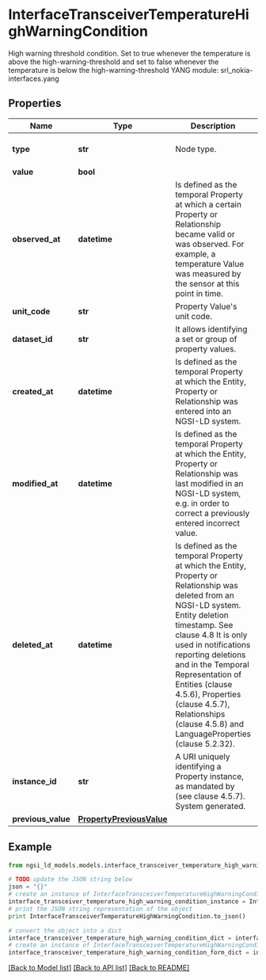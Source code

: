 # InterfaceTransceiverTemperatureHighWarningCondition

High warning threshold condition.  Set to true whenever the temperature is above the high-warning-threshold and set to false whenever the temperature is below the high-warning-threshold  YANG module: srl_nokia-interfaces.yang 

## Properties

Name | Type | Description | Notes
------------ | ------------- | ------------- | -------------
**type** | **str** | Node type.  | [optional] [default to 'Property']
**value** | **bool** |  | 
**observed_at** | **datetime** | Is defined as the temporal Property at which a certain Property or Relationship became valid or was observed. For example, a temperature Value was measured by the sensor at this point in time.  | [optional] 
**unit_code** | **str** | Property Value&#39;s unit code.  | [optional] 
**dataset_id** | **str** | It allows identifying a set or group of property values.  | [optional] 
**created_at** | **datetime** | Is defined as the temporal Property at which the Entity, Property or Relationship was entered into an NGSI-LD system.  | [optional] [readonly] 
**modified_at** | **datetime** | Is defined as the temporal Property at which the Entity, Property or Relationship was last modified in an NGSI-LD system, e.g. in order to correct a previously entered incorrect value.  | [optional] [readonly] 
**deleted_at** | **datetime** | Is defined as the temporal Property at which the Entity, Property or Relationship was deleted from an NGSI-LD system.  Entity deletion timestamp. See clause 4.8 It is only used in notifications reporting deletions and in the Temporal Representation of Entities (clause 4.5.6), Properties (clause 4.5.7), Relationships (clause 4.5.8) and LanguageProperties (clause 5.2.32).  | [optional] [readonly] 
**instance_id** | **str** | A URI uniquely identifying a Property instance, as mandated by (see clause 4.5.7). System generated.  | [optional] [readonly] 
**previous_value** | [**PropertyPreviousValue**](PropertyPreviousValue.md) |  | [optional] 

## Example

```python
from ngsi_ld_models.models.interface_transceiver_temperature_high_warning_condition import InterfaceTransceiverTemperatureHighWarningCondition

# TODO update the JSON string below
json = "{}"
# create an instance of InterfaceTransceiverTemperatureHighWarningCondition from a JSON string
interface_transceiver_temperature_high_warning_condition_instance = InterfaceTransceiverTemperatureHighWarningCondition.from_json(json)
# print the JSON string representation of the object
print InterfaceTransceiverTemperatureHighWarningCondition.to_json()

# convert the object into a dict
interface_transceiver_temperature_high_warning_condition_dict = interface_transceiver_temperature_high_warning_condition_instance.to_dict()
# create an instance of InterfaceTransceiverTemperatureHighWarningCondition from a dict
interface_transceiver_temperature_high_warning_condition_form_dict = interface_transceiver_temperature_high_warning_condition.from_dict(interface_transceiver_temperature_high_warning_condition_dict)
```
[[Back to Model list]](../README.md#documentation-for-models) [[Back to API list]](../README.md#documentation-for-api-endpoints) [[Back to README]](../README.md)


